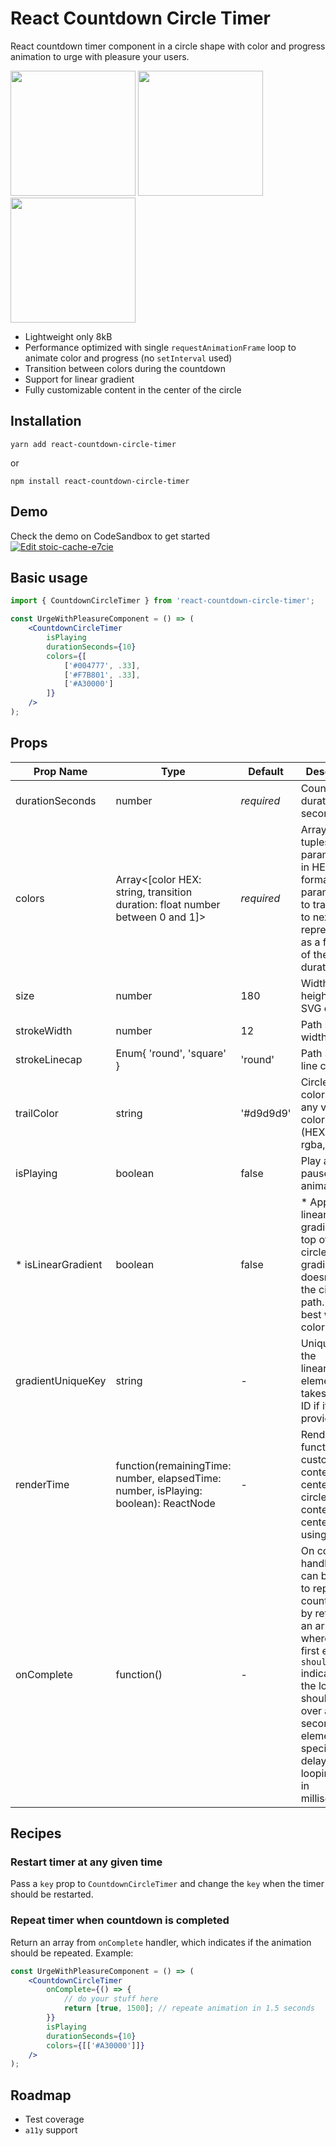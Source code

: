 # React Countdown Circle Timer
React countdown timer component in a circle shape with color and progress animation to urge with pleasure your users. 

<img src="https://user-images.githubusercontent.com/10707142/66097204-ca68c200-e59d-11e9-9b70-688409755aaa.gif" width="200"> <img src="https://user-images.githubusercontent.com/10707142/65935516-a0869280-e419-11e9-9bb0-40c4d1ef2bbe.gif" width="200"> <img src="https://user-images.githubusercontent.com/10707142/65963815-cfbdf380-e45b-11e9-809d-970174e88914.gif" width="200">

* Lightweight only 8kB
* Performance optimized with single `requestAnimationFrame` loop to animate color and progress (no `setInterval` used)
* Transition between colors during the countdown
* Support for linear gradient
* Fully customizable content in the center of the circle

## Installation
```
yarn add react-countdown-circle-timer
```
or
```
npm install react-countdown-circle-timer
```

## Demo
Check the demo on CodeSandbox to get started  
[![Edit stoic-cache-e7cie](https://codesandbox.io/static/img/play-codesandbox.svg)](https://codesandbox.io/s/stoic-cache-e7cie?fontsize=14&hidenavigation=1&theme=dark)

## Basic usage
```jsx
import { CountdownCircleTimer } from 'react-countdown-circle-timer';

const UrgeWithPleasureComponent = () => (
    <CountdownCircleTimer
        isPlaying
        durationSeconds={10}
        colors={[
            ['#004777', .33],
            ['#F7B801', .33],
            ['#A30000']
        ]}
    />
);

```

## Props

| Prop Name          | Type                                                                                | Default    | Description                                                                                                                                    |
|--------------------|-------------------------------------------------------------------------------------|------------|------------------------------------------------------------------------------------------------------------------------------------------------|
| durationSeconds    | number                                                                              | *required* | Countdown duration in seconds                                                                                                                  |
| colors             | Array<[color HEX: string, transition duration: float number between 0 and 1]>       | *required* | Array of tuples: 1st param - color in HEX format; 2nd param - time to transition to next color represented as a fraction of the total duration |
| size               | number                                                                              | 180        | Width and height of the SVG element                                                                                                            |
| strokeWidth        | number                                                                              | 12         | Path stroke width                                                                                                                              |
| strokeLinecap      | Enum{ 'round', 'square' }                                                           | 'round'    | Path stroke line cap                                                                                                                           |
| trailColor         | string                                                                              | '#d9d9d9'  | Circle trail color - takes any valid color format (HEX, rgb, rgba, etc.)                                                                       |
| isPlaying          | boolean                                                                             | false      | Play and pause animation                                                                                                                       |
| * isLinearGradient | boolean                                                                             | false      | * Apples linear gradient on top of the circle. The gradient doesn't follow the circle path. Works best with two colors.                        |
| gradientUniqueKey  | string                                                                              | -          | Unique ID for the linearGradient element. It takes random ID if it's not provided.                                                             |
| renderTime         | function(remainingTime: number, elapsedTime: number, isPlaying: boolean): ReactNode | -          | Render prop function to customize the content in the center of the circle. The content is centered using flexbox.                              |
| onComplete         | function()                                                                          | -          | On complete handler. It can be used to repeat the countdown by returning an array where the first element `shouldRepeat` indicates if the loop should start over and second element `delay` specifies the delay before looping again in milliseconds.                                                                                                                            |

## Recipes
### Restart timer at any given time
Pass a `key` prop to `CountdownCircleTimer` and change the `key` when the timer should be restarted.

### Repeat timer when countdown is completed
Return an array from `onComplete` handler, which indicates if the animation should be repeated. Example:  
```jsx
const UrgeWithPleasureComponent = () => (
    <CountdownCircleTimer
        onComplete={() => {
            // do your stuff here
            return [true, 1500]; // repeate animation in 1.5 seconds
        }}
        isPlaying
        durationSeconds={10}
        colors={[['#A30000']]}
    />
);

```

## Roadmap
* Test coverage
* `a11y` support 

